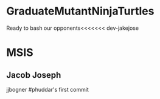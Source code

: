 # GraduateMutantNinjaTurtles
Ready to bash our opponents<<<<<<< dev-jakejose
# MSIS

## Jacob Joseph
jjbogner
#phuddar's first commit


